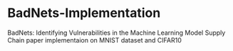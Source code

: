 # BadNets-Implementation
BadNets: Identifying Vulnerabilities in the Machine Learning Model Supply Chain  paper implementaion on MNIST dataset and  CIFAR10 
